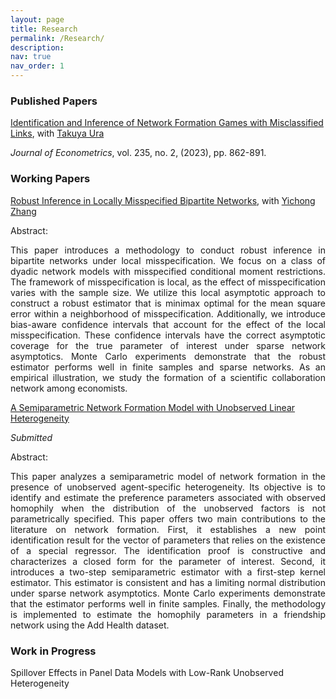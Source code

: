 ```yaml
---
layout: page
title: Research
permalink: /Research/
description: 
nav: true
nav_order: 1
---
```


<h3>Published Papers</h3>

[Identification and Inference of Network Formation Games with Misclassified Links](https://www.sciencedirect.com/science/article/pii/S0304407622001531?via%3Dihub), with <a href="https://economics.ucdavis.edu/people/takuya-ura" target="_blank">Takuya Ura</a>

<em>Journal of Econometrics</em>, vol. 235, no. 2, (2023), pp. 862-891.


<h3>Working Papers</h3>


<a href="../papers/CandelariaZhang2023.pdf" target="_blank">Robust Inference in Locally Misspecified Bipartite Networks</a>, with <a href="https://faculty.smu.edu.sg/profile/yichong-zhang-1521" target="_blank">Yichong Zhang</a>

Abstract:

<p dir="ltr" align="justify">This paper introduces a methodology to conduct robust inference in bipartite networks under local misspecification. We focus on a class of dyadic network models with misspecified conditional moment restrictions. The framework of misspecification is local, as the effect of misspecification varies with the sample size. We utilize this local asymptotic approach to construct a robust estimator that is minimax optimal for the mean square error within a neighborhood of misspecification. Additionally, we introduce bias-aware confidence intervals that account for the effect of the local misspecification. These confidence intervals have the correct asymptotic coverage for the true parameter of interest under sparse network asymptotics. Monte Carlo experiments demonstrate that the robust estimator performs well in finite samples and sparse networks. As an empirical illustration,  we study the formation of a scientific collaboration network among economists.</p>


<a href="../papers/SemNet_2024.pdf" target="_blank">A Semiparametric Network Formation Model with Unobserved Linear Heterogeneity</a>

<em>Submitted</em>

Abstract:

<p dir="ltr" align="justify">This paper analyzes a semiparametric model of network formation in the presence of unobserved agent-specific heterogeneity. Its objective is to identify and estimate the preference parameters associated with observed homophily when the distribution of the unobserved factors is not parametrically specified. This paper offers two main contributions to the literature on network formation. First, it establishes a new point identification result for the vector of parameters that relies on the existence of a special regressor. The identification proof is constructive and characterizes a closed form for the parameter of interest. Second, it introduces a two-step semiparametric estimator with a first-step kernel estimator. This estimator is consistent and has a limiting normal distribution under sparse network asymptotics. Monte Carlo experiments demonstrate that the estimator performs well in finite samples. Finally, the methodology is implemented to estimate the homophily parameters in a friendship network using the Add Health dataset. </p>


<h3>Work in Progress</h3> 

Spillover Effects in Panel Data Models with Low-Rank Unobserved Heterogeneity
